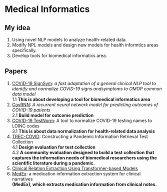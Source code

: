 # Medical Informatics

## My idea
1. Using novel NLP models to analyze health-related data. 
2. Modify NPL models and design new models for health informtics areas specifically.
3. Develop tools for biomedical informatics area.

## Papers
1. [COVID-19 SignSym](https://arxiv.org/pdf/2007.10286.pdf): *a fast adaptation of a general clinical NLP tool to identify and normalize COVID-19 signs andsymptoms to OMOP common data model* <br/> 1.1 **This is about developing a tool for biomedical informatics area**
2. [CovRNN](https://www.medrxiv.org/content/10.1101/2021.09.27.21264121v1.full.pdf): *A recurrent neural network model for predicting outcomes of COVID-19
patients* <br/> 2.1 **Build model for outcome prediction**
3. [COVID-19 TestNorm](https://watermark.silverchair.com/ocaa145.pdf?token=AQECAHi208BE49Ooan9kkhW_Ercy7Dm3ZL_9Cf3qfKAc485ysgAAAscwggLDBgkqhkiG9w0BBwagggK0MIICsAIBADCCAqkGCSqGSIb3DQEHATAeBglghkgBZQMEAS4wEQQMrdbfp6F2qWElWhjFAgEQgIICekTo0ePVq9B0GrrmYG5YbBZF6Me_wQWD1-4NSdlVHLwNeSRxV2YqCIv5yaBGmh-3y8WwtL7U0IxP75-EZK7YB4Wtw7AiWWZADQXWXoXYCn8vMEhbv1DCSsFjIbJ5dp9WEtV5rHg0vbdnoBFn9t8rp3-3TTsp80fvProELtPNUavoqFq3Au7H2i4TLPpn0rzJeiy-luXnqaQkkfBiLyt_I1no1o5C5JwUeIIlKZsH8tBxnMeW4PqgqR8XTFxlPdc8FiyfcqSyOrqbxdbfohxxr1FxZqGoCuu-Bi8C3eLqe2_-uCzQOT7keX5B4ldegXYowmwkd8nIT_wqgv7wvIn-R9jHX3Hn-nN5QiqrFGSA7zFlaBCnqGTYDn-3SE2G9ydQQiO2t-LoryhH4uujxFnYedi9M8UZxpILKraH_FX2REhhOFT6Xfb52bJhY14fFcC0FZzzixBhSIpi9Ub6XFJ7-QKTbpB9SbW0NpoFafBjFsJ9uWH3mVnDUdWtOECBf2uF53_4jT8s5_b0hmm2zFiQA_cErnhsyRiK-xYOlfEXs3H89Dyq1aDZCJ0GqJ6pnKYAFcAWnFgXgEINfsuuGmly6cjAkNaBySWX_pa-vA0zNKUohjZyz7EuVanwLsrX6fkzJ_4pxLcHEP_RNkynmKv7GfMa6flRRozYy2cciZGMN8HeuvF_G_JQmZWtFPQeflDzNPMiJ4jItLJqDrKFltb8V1FuWcwxAgILCNiV3EbdvU3bfyu3wbkvFUXZiJrmjPX_LfTRmFoWcJGFa7fWvQjQK8G56LrMQQYPMQRqa5lHTNRlMLtFu6S_AIbY6Tm9bbUo-T-1h6gV99EFELg): A tool to normalize COVID-19 testing names to LOINC codes <br/> 3.1 **This is about data normalization for health-related data analysis**
4. [TREC-COVID](https://arxiv.org/pdf/2005.04474.pdf): Constructing a Pandemic Information Retrieval Test Collection <br/> 4.1 **Design evaluation for test collection** <br/> 4.2 **A community evaluation designed to build a test collection that captures the information needs of biomedical researchers using the scientific literature during a pandemic.**
5. [Clinical Relation Extraction Using Transformer-based Models](https://arxiv.org/pdf/2107.08957.pdf)
6. [MedEx](https://watermark.silverchair.com/17-1-19.pdf?token=AQECAHi208BE49Ooan9kkhW_Ercy7Dm3ZL_9Cf3qfKAc485ysgAAAsIwggK-BgkqhkiG9w0BBwagggKvMIICqwIBADCCAqQGCSqGSIb3DQEHATAeBglghkgBZQMEAS4wEQQM5IY5CLLZ77pvX27tAgEQgIICdfc531ULVwkILzLhbijUFVHqhMEG3cKVfEUvUfC7WabYWlWLGwbYSsoW39J-NpfLQWRhMhxOkXn86JlM3-L3Ei6Iln3XrNuN1IY0puh57ymLMqAa4XQvAB4Kc7LGEZu4UfMCYp7ClcL1o6EpGM7fsiH9Ac5R_ZKjo-TdsLGrdmB8OowRxOLL6EtlPcYY1PZeLomPwUSxNCSjmpGGVfnzNSTrnBaq9JpIXZilpGYkltvjcEMbMXuVQOOyM9XfJlQuG6pN7TXIOevGIZV5EyIsdKdZebGhIY_L9on_WvbB683zlDnEGYGd_U-eSoNXkBaD4-zeIeGybT8Qtz4ahKNIZds9elmzBm7KMdTXbzLI0CjpVmFIOLx7sH4ExkPilXIuhWAM8h7aJgb0_3gofFNWDCT6m1yEvAKGKuAVZ1sUA8JOhQHssyq-pKHsXqpdamVT7Y-0RGAFFO1h7jMIpqS2AtjiR0qPEcqxNGF3uSimVd5lvfuA5QOqZ8HwJsg2kA7kNpA3cmZw6D4ISyChljqFCiFpqpD1fgllZOOrrY7YsLkIWKhDev3QOfJpIw9hO4SKO1RXFfPVB8NvyhRbjWJabr0dF3YJrgjfUNwSYxkNB_IFWs9fJK-aBcz2tDsaAW9q21RKGdlu06tMUuM4bHDZKFTT30ZvBbSMzPmAyQ07uPrHAA41jI54OrEEG_lEfwxg9mGM5jfCsYKsWnpaBVcz85COAGASvjkaCkhG8gP7YGNrztRu_G6q6qrtJePy1TYdyyGu811MTMhRINhZJnlfQb2Y69z-eiI9wkM6cq-AYwzRm1-G-c5-PE00bhRvxDpp89XwoesL): a medication information extraction system for clinical narratives <br/> **(MedEx), which extracts medication
information from clinical notes.**
